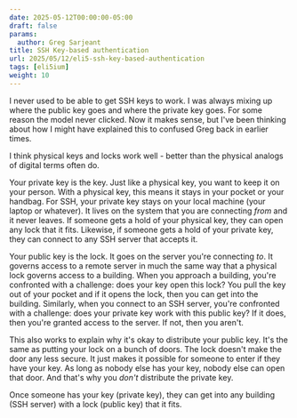 ```yaml
---
date: 2025-05-12T00:00:00-05:00
draft: false
params:
  author: Greg Sarjeant
title: SSH Key-based authentication
url: 2025/05/12/eli5-ssh-key-based-authentication
tags: [eli5ium]
weight: 10
---
```

I never used to be able to get SSH keys to work. I was always mixing up where the public key goes and where the private key goes. For some reason the model never clicked. Now it makes sense, but I've been thinking about how I might have explained this to confused Greg back in earlier times.

I think physical keys and locks work well - better than the physical analogs of digital terms often do.

Your private key is the key. Just like a physical key, you want to keep it on your person. With a physical key, this means it stays in your pocket or your handbag. For SSH, your private key stays on your local machine (your laptop or whatever). It lives on the system that you are connecting *from* and it never leaves. If someone gets a hold of your physical key, they can open any lock that it fits. Likewise, if someone gets a hold of your private key, they can connect to any SSH server that accepts it.

Your public key is the lock. It goes on the server you're connecting *to*. It governs access to a remote server in much the same way that a physical lock governs access to a building. When you approach a building, you're confronted with a challenge: does your key open this lock? You pull the key out of your pocket and if it opens the lock, then you can get into the building. Similarly, when you connect to an SSH server, you're confronted with a challenge: does your private key work with this public key? If it does, then you're granted access to the server. If not, then you aren't.

This also works to explain why it's okay to distribute your public key. It's the same as putting your lock on a bunch of doors. The lock doesn't make the door any less secure. It just makes it possible for someone to enter if they have your key. As long as nobody else has your key, nobody else can open that door. And that's why you *don't* distribute the private key. 

Once someone has your key (private key), they can get into any building (SSH server) with a lock (public key) that it fits.
